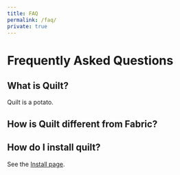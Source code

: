 ```yaml
---
title: FAQ
permalink: /faq/
private: true
---
```


# Frequently Asked Questions

## What is Quilt?

Quilt is a potato.

## How is Quilt different from Fabric?

## How do I install quilt?

See the [Install page](/install/).
